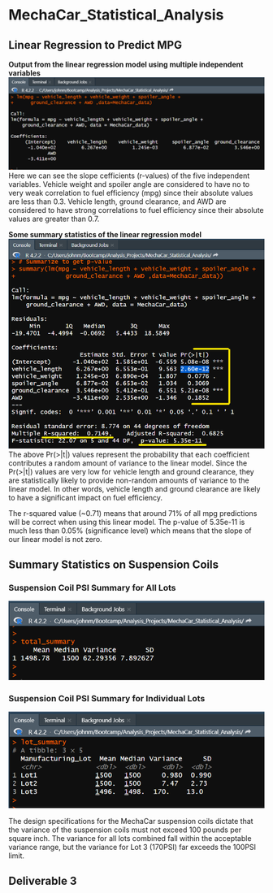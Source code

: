 # MechaCar_Statistical_Analysis

## Linear Regression to Predict MPG
**Output from the linear regression model using multiple independent variables**
![This is an image](Images/mpg_lm.png)
Here we can see the slope cefficients (r-values) of the five independent variables. Vehicle weight and spoiler angle are considered to have no to very weak correlation to fuel efficiency (mpg) since their absolute values are less than 0.3. Vehicle length, ground clearance, and AWD are considered to have strong correlations to fuel efficiency since their absolute values are greater than 0.7. 

**Some summary statistics of the linear regression model**
![This is an image](Images/mpg_lm_summary.png)
The above Pr(>|t|) values represent the probability that each coefficient contributes a random amount of variance to the linear model. Since the Pr(>|t|) values are very low for vehicle length and ground clearance, they are statistically likely to provide non-random amounts of variance to the linear model. In other words, vehicle length and ground clearance are likely to have a significant impact on fuel efficiency.

The r-squared value (~0.71) means that around 71% of all mpg predictions will be correct when using this linear model. The p-value of 5.35e-11 is much less than 0.05% (significance level) which means that the slope of our linear model is not zero.

## Summary Statistics on Suspension Coils

### Suspension Coil PSI Summary for All Lots
![This is an image](Images/total_summary.png)

### Suspension Coil PSI Summary for Individual Lots
![This is an image](Images/lot_summary.png)

The design specifications for the MechaCar suspension coils dictate that the variance of the suspension coils must not exceed 100 pounds per square inch. The variance for all lots combined fall within the acceptable variance range, but the variance for Lot 3 (170PSI) far exceeds the 100PSI limit.





## Deliverable 3
